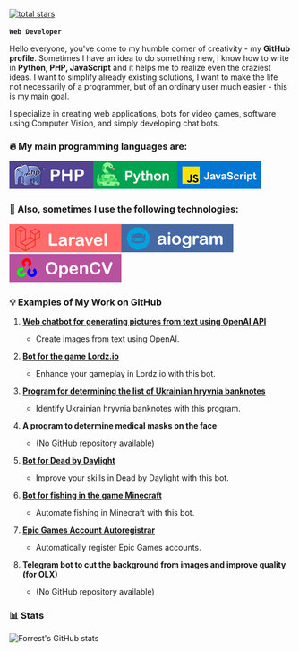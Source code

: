 [![total stars](https://custom-icon-badges.demolab.com/github/stars/MethaTrader?color=55960c&style=for-the-badge&labelColor=488207&logo=star)](https://github.com/ForrestKnight?tab=repositories&sort=stargazers)

**`Web Developer`**

Hello everyone, you've come to my humble corner of creativity - my **GitHub profile**. Sometimes I have an idea to do something new, I know how to write in **Python, PHP, JavaScript** and it helps me to realize even the craziest ideas. I want to simplify already existing solutions, I want to make the life not necessarily of a programmer, but of an ordinary user much easier - this is my main goal.

I specialize in creating web applications, bots for video games, software using Computer Vision, and simply developing chat bots.

### 🔥 My main programming languages are:

![php](assets/php.png)![python](assets/python.png)![javascript](assets/javascript.png)

### 🌆 Also, sometimes I use the following technologies:

![laravel](assets/laravel.png)![aiogram](assets/aiogram.png)![opencv](assets/opencv.png)

### 💡 Examples of My Work on GitHub

1. [**Web chatbot for generating pictures from text using OpenAI API**](https://github.com/MethaTrader/KoalaPIC)
   - Create images from text using OpenAI.

2. [**Bot for the game Lordz.io**](https://github.com/MethaTrader/Lordz.io-Bot)
   - Enhance your gameplay in Lordz.io with this bot.

3. [**Program for determining the list of Ukrainian hryvnia banknotes**](https://github.com/MethaTrader/MoneyRecognition)
   - Identify Ukrainian hryvnia banknotes with this program.

4. **A program to determine medical masks on the face**
   - (No GitHub repository available)

5. [**Bot for Dead by Daylight**](https://github.com/MethaTrader/Dead-by-Daylight-skillcheck-bot)
   - Improve your skills in Dead by Daylight with this bot.

6. [**Bot for fishing in the game Minecraft**](https://github.com/MethaTrader/Minecraft-AutoFish-bot)
   - Automate fishing in Minecraft with this bot.

7. [**Epic Games Account Autoregistrar**](https://github.com/MethaTrader/EpicGamesAutoReg)
   - Automatically register Epic Games accounts.

8. **Telegram bot to cut the background from images and improve quality (for OLX)**
   - (No GitHub repository available)

### 📊 Stats

![Forrest's GitHub stats](https://github-readme-stats.vercel.app/api?username=MethaTrader&show_icons=true&theme=onedark)
